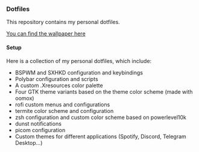 ### Dotfiles

This repository contains my personal dotfiles. 

[You can find the wallpaper here](https://github.com/jurienhamaker/dotfiles/blob/bspwm/.misc/wallpaper.jpg?raw=true)

#### Setup

Here is a collection of my personal dotfiles, which include:

* BSPWM and SXHKD configuration and keybindings
* Polybar configuration and scripts
* A custom .Xresources color palette
* Four GTK theme variants based on the theme color scheme (made with oomox)
* rofi custom menus and configurations
* termite color scheme and configuration
* zsh configuration and custom color scheme based on powerlevel10k
* dunst notifications
* picom configuration
* Custom themes for different applications (Spotify, Discord, Telegram Desktop...)